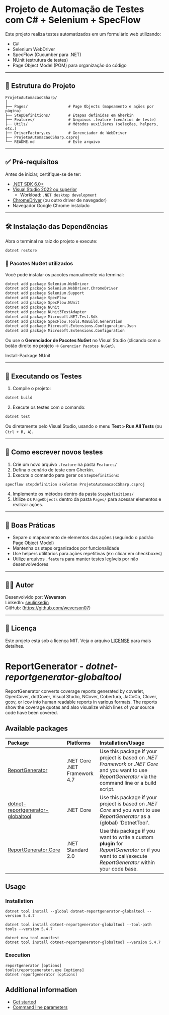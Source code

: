 # Projeto de Automação de Testes com C# + Selenium + SpecFlow

Este projeto realiza testes automatizados em um formulário web utilizando:

- C#
- Selenium WebDriver
- SpecFlow (Cucumber para .NET)
- NUnit (estrutura de testes)
- Page Object Model (POM) para organização do código

---

## 📁 Estrutura do Projeto

```
ProjetoAutomacaoCSharp/
│
├── Pages/                  # Page Objects (mapeamento e ações por página)
├── StepDefinitions/        # Etapas definidas em Gherkin
├── Features/               # Arquivos .feature (cenários de teste)
├── Utils/                  # Métodos auxiliares (seleções, helpers, etc.)
├── DriverFactory.cs        # Gerenciador de WebDriver
├── ProjetoAutomacaoCSharp.csproj
└── README.md               # Este arquivo
```

---

## ✅ Pré-requisitos

Antes de iniciar, certifique-se de ter:

- [.NET SDK 6.0+](https://dotnet.microsoft.com/download)
- [Visual Studio 2022 ou superior](https://visualstudio.microsoft.com/)
  - Workload: `.NET desktop development`
- [ChromeDriver](https://chromedriver.chromium.org/downloads) (ou outro driver de navegador)
- Navegador Google Chrome instalado

---

## 🛠️ Instalação das Dependências

Abra o terminal na raiz do projeto e execute:

```bash
dotnet restore
```

### 🧩 Pacotes NuGet utilizados

Você pode instalar os pacotes manualmente via terminal:

```bash
dotnet add package Selenium.WebDriver
dotnet add package Selenium.WebDriver.ChromeDriver
dotnet add package Selenium.Support
dotnet add package SpecFlow
dotnet add package SpecFlow.NUnit
dotnet add package NUnit
dotnet add package NUnit3TestAdapter
dotnet add package Microsoft.NET.Test.Sdk
dotnet add package SpecFlow.Tools.MsBuild.Generation
dotnet add package Microsoft.Extensions.Configuration.Json
dotnet add package Microsoft.Extensions.Configuration
```

Ou use o **Gerenciador de Pacotes NuGet** no Visual Studio (clicando com o botão direito no projeto → `Gerenciar Pacotes NuGet`).

Install-Package NUnit

---

## 🚀 Executando os Testes

1. Compile o projeto:

```bash
dotnet build
```

2. Execute os testes com o comando:

```bash
dotnet test
```

Ou diretamente pelo Visual Studio, usando o menu **Test > Run All Tests** (ou `Ctrl + R, A`).

---

## 🧪 Como escrever novos testes

1. Crie um novo arquivo `.feature` na pasta `Features/`
2. Defina o cenário de teste com Gherkin.
3. Execute o comando para gerar os `StepDefinitions`:

```bash
specflow stepdefinition skeleton ProjetoAutomacaoCSharp.csproj
```

4. Implemente os métodos dentro da pasta `StepDefinitions/`
5. Utilize os `PageObjects` dentro da pasta `Pages/` para acessar elementos e realizar ações.

---

## 🧼 Boas Práticas

- Separe o mapeamento de elementos das ações (seguindo o padrão Page Object Model)
- Mantenha os steps organizados por funcionalidade
- Use helpers utilitários para ações repetitivas (ex: clicar em checkboxes)
- Utilize arquivos `.feature` para manter testes legíveis por não desenvolvedores

---

## 👨‍💻 Autor

Desenvolvido por: **Weverson**  
LinkedIn: [seulinkedin](https://www.linkedin.com/in/wefferson07)  
GitHub: (https://github.com/weverson07)

---

## 📄 Licença

Este projeto está sob a licença MIT. Veja o arquivo [LICENSE](LICENSE) para mais detalhes.

# ReportGenerator - *dotnet-reportgenerator-globaltool*
ReportGenerator converts coverage reports generated by coverlet, OpenCover, dotCover, Visual Studio, NCover, Cobertura, JaCoCo, Clover, gcov, or lcov into human readable reports in various formats. The reports show the coverage quotas and also visualize which lines of your source code have been covered.

## Available packages

|**Package**|**Platforms**|**Installation/Usage**|
|:----------|:------------|:---------------------|
|[ReportGenerator](https://www.nuget.org/packages/ReportGenerator)|.NET Core<br/>.NET Framework 4.7|Use this package if your project is based on *.NET Framework* or *.NET Core* and you want to use *ReportGenerator* via the command line or a build script.|
|[dotnet-reportgenerator-globaltool](https://www.nuget.org/packages/dotnet-reportgenerator-globaltool)|.NET Core|Use this package if your project is based on *.NET Core* and you want to use *ReportGenerator* as a (global) 'DotnetTool'.|
|[ReportGenerator.Core](https://www.nuget.org/packages/ReportGenerator.Core)|.NET Standard 2.0|Use this package if you want to write a custom **plugin** for *ReportGenerator* or if you want to call/execute *ReportGenerator* within your code base.|

## Usage

### Installation
```
dotnet tool install --global dotnet-reportgenerator-globaltool --version 5.4.7

dotnet tool install dotnet-reportgenerator-globaltool --tool-path tools --version 5.4.7

dotnet new tool-manifest
dotnet tool install dotnet-reportgenerator-globaltool --version 5.4.7
```

### Execution
```
reportgenerator [options]
tools\reportgenerator.exe [options]
dotnet reportgenerator [options]
```

## Additional information
- [Get started](https://reportgenerator.io/getstarted)
- [Command line parameters](https://reportgenerator.io/usage)